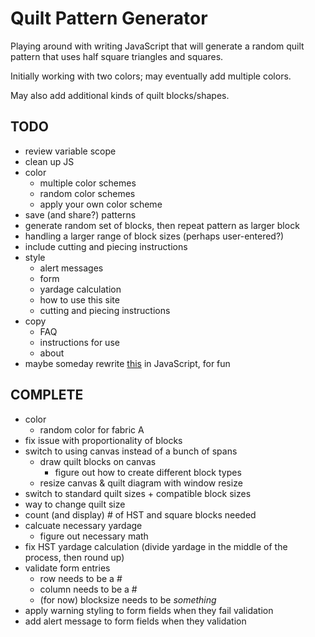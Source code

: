 # Quilt Pattern Generator

Playing around with writing JavaScript that will generate a random quilt pattern that uses half square triangles and squares. 

Initially working with two colors; may eventually add multiple colors.

May also add additional kinds of quilt blocks/shapes.

## TODO
- review variable scope
- clean up JS
- color
	- multiple color schemes
	- random color schemes
	- apply your own color scheme
- save (and share?) patterns
- generate random set of blocks, then repeat pattern as larger block
- handling a larger range of block sizes (perhaps user-entered?)
- include cutting and piecing instructions
- style
	- alert messages
	- form
	- yardage calculation
	- how to use this site
	- cutting and piecing instructions
- copy
	- FAQ
	- instructions for use
	- about
- maybe someday rewrite [this](http://www.levitated.net/daily/lev9block.html) in JavaScript, for fun

## COMPLETE
- 	color
	- random color for fabric A
- fix issue with proportionality of blocks
- switch to using canvas instead of a bunch of spans
	- draw quilt blocks on canvas
		- figure out how to create different block types
	- resize canvas & quilt diagram with window resize
- switch to standard quilt sizes + compatible block sizes
- way to change quilt size
- count (and display) # of HST and square blocks needed
- calcuate necessary yardage
  - figure out necessary math
- fix HST yardage calculation (divide yardage in the middle of the process, then round up)
- validate form entries
	- row needs to be a #
	- column needs to be a #
	- (for now) blocksize needs to be *something*
- apply warning styling to form fields when they fail validation
- add alert message to form fields when they validation


